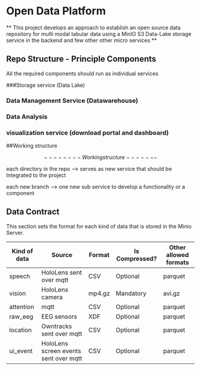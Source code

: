 # Open Data Platform
** 	This project develops an approach to establish an open source data repository for multi modal tabular data using a MinIO S3 Data-Lake storage service in the backend and few other other micro services
**
## Repo Structure - Principle Components

All the required components should run  as individual services

###Storage service (Data Lake) 
### Data Management Service (Datawarehouse)
### Data Analysis
### visualization service (download portal and dashboard)

##Working structure


$$--------Working structure-------$$

each directory in the repo --> serves as new service that should be Integrated to the project

each new branch --> one new sub service to develop a functionality or a component

## Data Contract

This section sets the format for each kind of data that is stored in the Minio Server.

| Kind of data | Source | Format | Is Compressed? | Other allowed formats |
| ----------- | ---- | -------- | ------ | ---- |
| speech      | HoloLens sent over mqtt | CSV     | Optional | parquet |
| vision      | HoloLens camera | mp4.gz     |Mandatory| avi.gz |
| attention   | mqtt | CSV     |Optional| parquet |
| raw_eeg     | EEG sensors | XDF     |Optional| parquet |
| location    | Owntracks sent over mqtt | CSV     |Optional|  parquet |
| ui_event    | HoloLens screen events sent over mqtt | CSV     |Optional|  parquet |